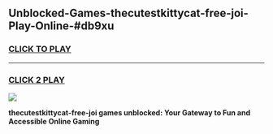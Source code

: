 
## Unblocked-Games-thecutestkittycat-free-joi-Play-Online-#db9xu
<h3>
<a href="https://premium.freeplayer.one?title=thecutestkittycat-free-joi&ref=27F">CLICK TO PLAY</a></h3>
<hr>

<h3>
<a href="https://premium.freeplayer.one?title=thecutestkittycat-free-joi&ref=27F">CLICK 2 PLAY</a>
  
</h3>

<a href="https://premium.freeplayer.one?title=thecutestkittycat-free-joi&ref=27F"><img src="https://clearcache.store/games.png"></a>


**thecutestkittycat-free-joi games unblocked: Your Gateway to Fun and Accessible Online Gaming**
